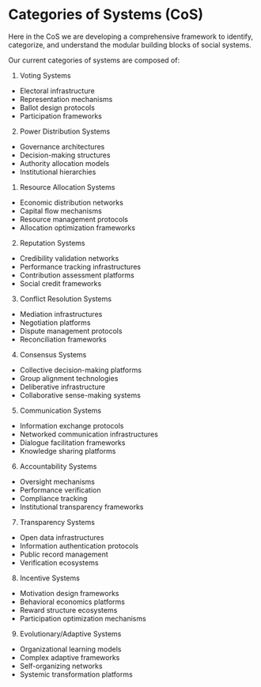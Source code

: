 # Categories of Systems (CoS)

Here in the CoS we are developing a comprehensive framework to identify, categorize, and understand the modular building blocks of social systems.

Our current categories of systems are composed of:

1. Voting Systems

- Electoral infrastructure
- Representation mechanisms
- Ballot design protocols
- Participation frameworks

2. Power Distribution Systems

- Governance architectures
- Decision-making structures
- Authority allocation models
- Institutional hierarchies

1. Resource Allocation Systems

- Economic distribution networks
- Capital flow mechanisms
- Resource management protocols
- Allocation optimization frameworks

2. Reputation Systems

- Credibility validation networks
- Performance tracking infrastructures
- Contribution assessment platforms
- Social credit frameworks

3. Conflict Resolution Systems

- Mediation infrastructures
- Negotiation platforms
- Dispute management protocols
- Reconciliation frameworks

4. Consensus Systems

- Collective decision-making platforms
- Group alignment technologies
- Deliberative infrastructure
- Collaborative sense-making systems

5. Communication Systems

- Information exchange protocols
- Networked communication infrastructures
- Dialogue facilitation frameworks
- Knowledge sharing platforms

6. Accountability Systems

- Oversight mechanisms
- Performance verification
- Compliance tracking
- Institutional transparency frameworks

7. Transparency Systems

- Open data infrastructures
- Information authentication protocols
- Public record management
- Verification ecosystems

8. Incentive Systems

- Motivation design frameworks
- Behavioral economics platforms
- Reward structure ecosystems
- Participation optimization mechanisms

9. Evolutionary/Adaptive Systems

- Organizational learning models
- Complex adaptive frameworks
- Self-organizing networks
- Systemic transformation platforms